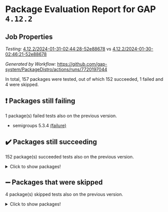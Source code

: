 # Package Evaluation Report for GAP `4.12.2`

## Job Properties

*Testing:* [4.12.2/2024-01-31-02:44:28-52e88678](https://github.com/gap-system/PackageDistro/blob/data/reports/4.12.2/2024-01-31-02:44:28-52e88678) vs [4.12.2/2024-01-30-02:46:21-52e88678](https://github.com/gap-system/PackageDistro/blob/data/reports/4.12.2/2024-01-30-02:46:21-52e88678)

*Generated by Workflow:* https://github.com/gap-system/PackageDistro/actions/runs/7720197044

In total, 157 packages were tested, out of which 152 succeeded, 1 failed and 4 were skipped.

## :exclamation: Packages still failing

1 package(s) failed tests also on the previous version.
- semigroups 5.3.4 [(failure)](https://github.com/gap-system/PackageDistro/actions/runs/7720197044/job/21045188590)

## :heavy_check_mark: Packages still succeeding

152 package(s) succeeded tests also on the previous version.
<details><summary>Click to show packages!</summary>

- 4ti2interface 2023.02-04 [(success)](https://github.com/gap-system/PackageDistro/actions/runs/7720197044/job/21045167180)
- ace 5.6.2 [(success)](https://github.com/gap-system/PackageDistro/actions/runs/7720197044/job/21045168936)
- aclib 1.3.2 [(success)](https://github.com/gap-system/PackageDistro/actions/runs/7720197044/job/21045169402)
- agt 0.3.1 [(success)](https://github.com/gap-system/PackageDistro/actions/runs/7720197044/job/21045169758)
- alnuth 3.2.1 [(success)](https://github.com/gap-system/PackageDistro/actions/runs/7720197044/job/21045170316)
- anupq 3.3.0 [(success)](https://github.com/gap-system/PackageDistro/actions/runs/7720197044/job/21045171762)
- atlasrep 2.1.8 [(success)](https://github.com/gap-system/PackageDistro/actions/runs/7720197044/job/21045171910)
- autodoc 2023.06.19 [(success)](https://github.com/gap-system/PackageDistro/actions/runs/7720197044/job/21045172077)
- automata 1.15 [(success)](https://github.com/gap-system/PackageDistro/actions/runs/7720197044/job/21045172248)
- automgrp 1.3.2 [(success)](https://github.com/gap-system/PackageDistro/actions/runs/7720197044/job/21045172466)
- autpgrp 1.11 [(success)](https://github.com/gap-system/PackageDistro/actions/runs/7720197044/job/21045172631)
- cap 2024.01-05 [(success)](https://github.com/gap-system/PackageDistro/actions/runs/7720197044/job/21045172837)
- caratinterface 2.3.6 [(success)](https://github.com/gap-system/PackageDistro/actions/runs/7720197044/job/21045172991)
- cddinterface 2022.11.01 [(success)](https://github.com/gap-system/PackageDistro/actions/runs/7720197044/job/21045173137)
- circle 1.6.6 [(success)](https://github.com/gap-system/PackageDistro/actions/runs/7720197044/job/21045173280)
- classicpres 1.22 [(success)](https://github.com/gap-system/PackageDistro/actions/runs/7720197044/job/21045173402)
- cohomolo 1.6.11 [(success)](https://github.com/gap-system/PackageDistro/actions/runs/7720197044/job/21045173560)
- congruence 1.2.5 [(success)](https://github.com/gap-system/PackageDistro/actions/runs/7720197044/job/21045173701)
- corelg 1.56 [(success)](https://github.com/gap-system/PackageDistro/actions/runs/7720197044/job/21045173857)
- crime 1.6 [(success)](https://github.com/gap-system/PackageDistro/actions/runs/7720197044/job/21045173999)
- crisp 1.4.6 [(success)](https://github.com/gap-system/PackageDistro/actions/runs/7720197044/job/21045174161)
- crypting 0.10.4 [(success)](https://github.com/gap-system/PackageDistro/actions/runs/7720197044/job/21045174343)
- cryst 4.1.27 [(success)](https://github.com/gap-system/PackageDistro/actions/runs/7720197044/job/21045174486)
- crystcat 1.1.10 [(success)](https://github.com/gap-system/PackageDistro/actions/runs/7720197044/job/21045174674)
- ctbllib 1.3.7 [(success)](https://github.com/gap-system/PackageDistro/actions/runs/7720197044/job/21045174839)
- cubefree 1.19 [(success)](https://github.com/gap-system/PackageDistro/actions/runs/7720197044/job/21045175003)
- curlinterface 2.3.2 [(success)](https://github.com/gap-system/PackageDistro/actions/runs/7720197044/job/21045175158)
- cvec 2.8.1 [(success)](https://github.com/gap-system/PackageDistro/actions/runs/7720197044/job/21045175344)
- datastructures 0.3.0 [(success)](https://github.com/gap-system/PackageDistro/actions/runs/7720197044/job/21045175505)
- deepthought 1.0.6 [(success)](https://github.com/gap-system/PackageDistro/actions/runs/7720197044/job/21045175645)
- design 1.8 [(success)](https://github.com/gap-system/PackageDistro/actions/runs/7720197044/job/21045175775)
- difsets 2.3.1 [(success)](https://github.com/gap-system/PackageDistro/actions/runs/7720197044/job/21045175933)
- digraphs 1.6.3 [(success)](https://github.com/gap-system/PackageDistro/actions/runs/7720197044/job/21045176128)
- edim 1.3.7 [(success)](https://github.com/gap-system/PackageDistro/actions/runs/7720197044/job/21045176288)
- example 4.3.4 [(success)](https://github.com/gap-system/PackageDistro/actions/runs/7720197044/job/21045176421)
- examplesforhomalg 2023.10-01 [(success)](https://github.com/gap-system/PackageDistro/actions/runs/7720197044/job/21045176564)
- factint 1.6.3 [(success)](https://github.com/gap-system/PackageDistro/actions/runs/7720197044/job/21045176724)
- ferret 1.0.10 [(success)](https://github.com/gap-system/PackageDistro/actions/runs/7720197044/job/21045176883)
- fga 1.5.0 [(success)](https://github.com/gap-system/PackageDistro/actions/runs/7720197044/job/21045177029)
- fining 1.5.6 [(success)](https://github.com/gap-system/PackageDistro/actions/runs/7720197044/job/21045177183)
- float 1.0.4 [(success)](https://github.com/gap-system/PackageDistro/actions/runs/7720197044/job/21045177340)
- format 1.4.3 [(success)](https://github.com/gap-system/PackageDistro/actions/runs/7720197044/job/21045177496)
- forms 1.2.9 [(success)](https://github.com/gap-system/PackageDistro/actions/runs/7720197044/job/21045177650)
- fplsa 1.2.6 [(success)](https://github.com/gap-system/PackageDistro/actions/runs/7720197044/job/21045177800)
- fr 2.4.13 [(success)](https://github.com/gap-system/PackageDistro/actions/runs/7720197044/job/21045177959)
- francy 2.0.3 [(success)](https://github.com/gap-system/PackageDistro/actions/runs/7720197044/job/21045178109)
- fwtree 1.3 [(success)](https://github.com/gap-system/PackageDistro/actions/runs/7720197044/job/21045178291)
- gapdoc 1.6.6 [(success)](https://github.com/gap-system/PackageDistro/actions/runs/7720197044/job/21045178436)
- gauss 2023.02-04 [(success)](https://github.com/gap-system/PackageDistro/actions/runs/7720197044/job/21045178606)
- gaussforhomalg 2023.11-01 [(success)](https://github.com/gap-system/PackageDistro/actions/runs/7720197044/job/21045178748)
- gbnp 1.0.5 [(success)](https://github.com/gap-system/PackageDistro/actions/runs/7720197044/job/21045178894)
- generalizedmorphismsforcap 2024.01-01 [(success)](https://github.com/gap-system/PackageDistro/actions/runs/7720197044/job/21045179081)
- genss 1.6.8 [(success)](https://github.com/gap-system/PackageDistro/actions/runs/7720197044/job/21045179219)
- gradedmodules 2024.01-01 [(success)](https://github.com/gap-system/PackageDistro/actions/runs/7720197044/job/21045179341)
- gradedringforhomalg 2023.08-01 [(success)](https://github.com/gap-system/PackageDistro/actions/runs/7720197044/job/21045179461)
- grape 4.9.0 [(success)](https://github.com/gap-system/PackageDistro/actions/runs/7720197044/job/21045179615)
- groupoids 1.74 [(success)](https://github.com/gap-system/PackageDistro/actions/runs/7720197044/job/21045179750)
- grpconst 2.6.5 [(success)](https://github.com/gap-system/PackageDistro/actions/runs/7720197044/job/21045179885)
- guarana 0.96.3 [(success)](https://github.com/gap-system/PackageDistro/actions/runs/7720197044/job/21045180050)
- guava 3.18 [(success)](https://github.com/gap-system/PackageDistro/actions/runs/7720197044/job/21045180212)
- hap 1.61 [(success)](https://github.com/gap-system/PackageDistro/actions/runs/7720197044/job/21045180367)
- hapcryst 0.1.15 [(success)](https://github.com/gap-system/PackageDistro/actions/runs/7720197044/job/21045180530)
- hecke 1.5.3 [(success)](https://github.com/gap-system/PackageDistro/actions/runs/7720197044/job/21045180659)
- help 3.5 [(success)](https://github.com/gap-system/PackageDistro/actions/runs/7720197044/job/21045180800)
- homalg 2024.01-01 [(success)](https://github.com/gap-system/PackageDistro/actions/runs/7720197044/job/21045180928)
- homalgtocas 2023.11-01 [(success)](https://github.com/gap-system/PackageDistro/actions/runs/7720197044/job/21045181050)
- idrel 2.46 [(success)](https://github.com/gap-system/PackageDistro/actions/runs/7720197044/job/21045181168)
- images 1.3.2 [(success)](https://github.com/gap-system/PackageDistro/actions/runs/7720197044/job/21045181271)
- intpic 0.3.0 [(success)](https://github.com/gap-system/PackageDistro/actions/runs/7720197044/job/21045181397)
- io 4.8.2 [(success)](https://github.com/gap-system/PackageDistro/actions/runs/7720197044/job/21045181507)
- io_forhomalg 2023.02-04 [(success)](https://github.com/gap-system/PackageDistro/actions/runs/7720197044/job/21045181624)
- irredsol 1.4.4 [(success)](https://github.com/gap-system/PackageDistro/actions/runs/7720197044/job/21045181742)
- json 2.2.0 [(success)](https://github.com/gap-system/PackageDistro/actions/runs/7720197044/job/21045181861)
- jupyterkernel 1.5.0 [(success)](https://github.com/gap-system/PackageDistro/actions/runs/7720197044/job/21045181985)
- jupyterviz 1.5.6 [(success)](https://github.com/gap-system/PackageDistro/actions/runs/7720197044/job/21045182125)
- kan 1.37 [(success)](https://github.com/gap-system/PackageDistro/actions/runs/7720197044/job/21045182257)
- kbmag 1.5.11 [(success)](https://github.com/gap-system/PackageDistro/actions/runs/7720197044/job/21045182385)
- laguna 3.9.6 [(success)](https://github.com/gap-system/PackageDistro/actions/runs/7720197044/job/21045182490)
- liealgdb 2.2.1 [(success)](https://github.com/gap-system/PackageDistro/actions/runs/7720197044/job/21045182607)
- liepring 2.8 [(success)](https://github.com/gap-system/PackageDistro/actions/runs/7720197044/job/21045182717)
- liering 2.4.2 [(success)](https://github.com/gap-system/PackageDistro/actions/runs/7720197044/job/21045182851)
- linearalgebraforcap 2024.01-05 [(success)](https://github.com/gap-system/PackageDistro/actions/runs/7720197044/job/21045182995)
- localizeringforhomalg 2023.10-01 [(success)](https://github.com/gap-system/PackageDistro/actions/runs/7720197044/job/21045183126)
- loops 3.4.3 [(success)](https://github.com/gap-system/PackageDistro/actions/runs/7720197044/job/21045183266)
- lpres 1.0.3 [(success)](https://github.com/gap-system/PackageDistro/actions/runs/7720197044/job/21045183399)
- majoranaalgebras 1.5.1 [(success)](https://github.com/gap-system/PackageDistro/actions/runs/7720197044/job/21045183524)
- mapclass 1.4.6 [(success)](https://github.com/gap-system/PackageDistro/actions/runs/7720197044/job/21045183634)
- matgrp 0.70 [(success)](https://github.com/gap-system/PackageDistro/actions/runs/7720197044/job/21045183743)
- matricesforhomalg 2023.11-02 [(success)](https://github.com/gap-system/PackageDistro/actions/runs/7720197044/job/21045183884)
- modisom 2.5.4 [(success)](https://github.com/gap-system/PackageDistro/actions/runs/7720197044/job/21045184020)
- modulepresentationsforcap 2024.01-04 [(success)](https://github.com/gap-system/PackageDistro/actions/runs/7720197044/job/21045184160)
- modules 2024.01-01 [(success)](https://github.com/gap-system/PackageDistro/actions/runs/7720197044/job/21045184288)
- monoidalcategories 2024.01-08 [(success)](https://github.com/gap-system/PackageDistro/actions/runs/7720197044/job/21045184421)
- nconvex 2022.09-01 [(success)](https://github.com/gap-system/PackageDistro/actions/runs/7720197044/job/21045184557)
- nilmat 1.4.2 [(success)](https://github.com/gap-system/PackageDistro/actions/runs/7720197044/job/21045184689)
- nock 1.5 [(success)](https://github.com/gap-system/PackageDistro/actions/runs/7720197044/job/21045184854)
- normalizinterface 1.3.6 [(success)](https://github.com/gap-system/PackageDistro/actions/runs/7720197044/job/21045185012)
- nq 2.5.11 [(success)](https://github.com/gap-system/PackageDistro/actions/runs/7720197044/job/21045185168)
- numericalsgps 1.3.1 [(success)](https://github.com/gap-system/PackageDistro/actions/runs/7720197044/job/21045185301)
- openmath 11.5.3 [(success)](https://github.com/gap-system/PackageDistro/actions/runs/7720197044/job/21045185445)
- orb 4.9.0 [(success)](https://github.com/gap-system/PackageDistro/actions/runs/7720197044/job/21045185580)
- packagemanager 1.4.3 [(success)](https://github.com/gap-system/PackageDistro/actions/runs/7720197044/job/21045185708)
- patternclass 2.4.3 [(success)](https://github.com/gap-system/PackageDistro/actions/runs/7720197044/job/21045185851)
- permut 2.0.5 [(success)](https://github.com/gap-system/PackageDistro/actions/runs/7720197044/job/21045186025)
- polenta 1.3.10 [(success)](https://github.com/gap-system/PackageDistro/actions/runs/7720197044/job/21045186174)
- polymaking 0.8.7 [(success)](https://github.com/gap-system/PackageDistro/actions/runs/7720197044/job/21045186327)
- primgrp 3.4.4 [(success)](https://github.com/gap-system/PackageDistro/actions/runs/7720197044/job/21045186475)
- profiling 2.5.4 [(success)](https://github.com/gap-system/PackageDistro/actions/runs/7720197044/job/21045186646)
- qdistrnd 0.9.2 [(success)](https://github.com/gap-system/PackageDistro/actions/runs/7720197044/job/21045186791)
- qpa 1.35 [(success)](https://github.com/gap-system/PackageDistro/actions/runs/7720197044/job/21045186925)
- quagroup 1.8.4 [(success)](https://github.com/gap-system/PackageDistro/actions/runs/7720197044/job/21045187030)
- radiroot 2.9 [(success)](https://github.com/gap-system/PackageDistro/actions/runs/7720197044/job/21045187154)
- rcwa 4.7.1 [(success)](https://github.com/gap-system/PackageDistro/actions/runs/7720197044/job/21045187295)
- rds 1.8 [(success)](https://github.com/gap-system/PackageDistro/actions/runs/7720197044/job/21045187433)
- recog 1.4.2 [(success)](https://github.com/gap-system/PackageDistro/actions/runs/7720197044/job/21045187567)
- repndecomp 1.3.0 [(success)](https://github.com/gap-system/PackageDistro/actions/runs/7720197044/job/21045187719)
- repsn 3.1.2 [(success)](https://github.com/gap-system/PackageDistro/actions/runs/7720197044/job/21045187854)
- resclasses 4.7.3 [(success)](https://github.com/gap-system/PackageDistro/actions/runs/7720197044/job/21045188000)
- ringsforhomalg 2023.11-02 [(success)](https://github.com/gap-system/PackageDistro/actions/runs/7720197044/job/21045188151)
- sco 2023.08-01 [(success)](https://github.com/gap-system/PackageDistro/actions/runs/7720197044/job/21045188303)
- scscp 2.4.1 [(success)](https://github.com/gap-system/PackageDistro/actions/runs/7720197044/job/21045188438)
- sglppow 2.3 [(success)](https://github.com/gap-system/PackageDistro/actions/runs/7720197044/job/21045188741)
- sgpviz 0.999.5 [(success)](https://github.com/gap-system/PackageDistro/actions/runs/7720197044/job/21045188881)
- simpcomp 2.1.14 [(success)](https://github.com/gap-system/PackageDistro/actions/runs/7720197044/job/21045189046)
- singular 2023.02.09 [(success)](https://github.com/gap-system/PackageDistro/actions/runs/7720197044/job/21045189213)
- sl2reps 1.1 [(success)](https://github.com/gap-system/PackageDistro/actions/runs/7720197044/job/21045189338)
- sla 1.5.3 [(success)](https://github.com/gap-system/PackageDistro/actions/runs/7720197044/job/21045189475)
- smallgrp 1.5.3 [(success)](https://github.com/gap-system/PackageDistro/actions/runs/7720197044/job/21045189613)
- smallsemi 0.6.13 [(success)](https://github.com/gap-system/PackageDistro/actions/runs/7720197044/job/21045189757)
- sonata 2.9.6 [(success)](https://github.com/gap-system/PackageDistro/actions/runs/7720197044/job/21045189882)
- sophus 1.27 [(success)](https://github.com/gap-system/PackageDistro/actions/runs/7720197044/job/21045189990)
- sotgrps 1.2 [(success)](https://github.com/gap-system/PackageDistro/actions/runs/7720197044/job/21045190109)
- spinsym 1.5.2 [(success)](https://github.com/gap-system/PackageDistro/actions/runs/7720197044/job/21045190238)
- standardff 1.0 [(success)](https://github.com/gap-system/PackageDistro/actions/runs/7720197044/job/21045190366)
- symbcompcc 1.3.2 [(success)](https://github.com/gap-system/PackageDistro/actions/runs/7720197044/job/21045190485)
- thelma 1.3 [(success)](https://github.com/gap-system/PackageDistro/actions/runs/7720197044/job/21045190602)
- tomlib 1.2.11 [(success)](https://github.com/gap-system/PackageDistro/actions/runs/7720197044/job/21045190810)
- toolsforhomalg 2023.11-01 [(success)](https://github.com/gap-system/PackageDistro/actions/runs/7720197044/job/21045191146)
- toric 1.9.5 [(success)](https://github.com/gap-system/PackageDistro/actions/runs/7720197044/job/21045191261)
- toricvarieties 2022.07.13 [(success)](https://github.com/gap-system/PackageDistro/actions/runs/7720197044/job/21045191395)
- transgrp 3.6.5 [(success)](https://github.com/gap-system/PackageDistro/actions/runs/7720197044/job/21045191506)
- ugaly 4.1.3 [(success)](https://github.com/gap-system/PackageDistro/actions/runs/7720197044/job/21045191648)
- unipot 1.5 [(success)](https://github.com/gap-system/PackageDistro/actions/runs/7720197044/job/21045191773)
- unitlib 4.2.0 [(success)](https://github.com/gap-system/PackageDistro/actions/runs/7720197044/job/21045191906)
- utils 0.85 [(success)](https://github.com/gap-system/PackageDistro/actions/runs/7720197044/job/21045192068)
- uuid 0.7 [(success)](https://github.com/gap-system/PackageDistro/actions/runs/7720197044/job/21045192210)
- walrus 0.9991 [(success)](https://github.com/gap-system/PackageDistro/actions/runs/7720197044/job/21045192352)
- wedderga 4.10.4 [(success)](https://github.com/gap-system/PackageDistro/actions/runs/7720197044/job/21045192513)
- xmod 2.92 [(success)](https://github.com/gap-system/PackageDistro/actions/runs/7720197044/job/21045192659)
- xmodalg 1.23 [(success)](https://github.com/gap-system/PackageDistro/actions/runs/7720197044/job/21045192808)
- yangbaxter 0.10.3 [(success)](https://github.com/gap-system/PackageDistro/actions/runs/7720197044/job/21045192950)
- zeromqinterface 0.14 [(success)](https://github.com/gap-system/PackageDistro/actions/runs/7720197044/job/21045193077)
</details>

## :heavy_minus_sign: Packages that were skipped

4 package(s) skipped tests also on the previous version.
<details><summary>Click to show packages!</summary>

- browse 1.8.21 [(skipped)](https://github.com/gap-system/PackageDistro/actions/runs/7720197044/job/21044683863)
- itc 1.5.1 [(skipped)](https://github.com/gap-system/PackageDistro/actions/runs/7720197044/job/21044683863)
- polycyclic 2.16 [(skipped)](https://github.com/gap-system/PackageDistro/actions/runs/7720197044/job/21044683863)
- xgap 4.31 [(skipped)](https://github.com/gap-system/PackageDistro/actions/runs/7720197044/job/21044683863)
</details>


